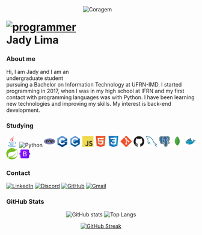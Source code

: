 <img align="right" padding="20px" alt="Coragem" height="200" width="300" border-radios="30" src="https://gifs.eco.br/wp-content/uploads/2023/10/imagens-de-programacao-png-2.png">

<h1>
    <a href="https://github.com/jady-lima">
    <img alt="programmer" width="30px" padding="0" src="https://cdn.pixabay.com/photo/2013/07/13/11/34/owl-158414_1280.png"></a>
    <span>Jady Lima</span>
</h1>

<h3>About me</h3>
<p>Hi, I am Jady and I am an undergraduate student pursuing a Bachelor on Information Technology at UFRN-IMD. I started programming in 2017, when I was in my high school at IFRN and my first contact with programming languages was with Python. I have been learning new technologies and improving my skills. My interest is back-end development.</p>

<h3>Studying</h3>
<div>
    <img alt="java" height="30" width="30" src="https://raw.githubusercontent.com/devicons/devicon/master/icons/java/java-original.svg">
    <img alt="Python" height="30" width="30" src="https://cdn4.iconfinder.com/data/icons/logos-and-brands/512/267_Python_logo-512.png">
    <img alt="Php" height="30" width="30" src="https://raw.githubusercontent.com/devicons/devicon/master/icons/php/php-original.svg">
    <img alt="cplusplus" height="30" width="30" src="https://raw.githubusercontent.com/devicons/devicon/master/icons/cplusplus/cplusplus-original.svg">
    <img alt="c" height="30" width="30" src="https://raw.githubusercontent.com/devicons/devicon/master/icons/c/c-original.svg">
    <img alt="Javascript" height="30" width="30" src="https://raw.githubusercontent.com/devicons/devicon/master/icons/javascript/javascript-original.svg">
    <img alt="html5" height="30" width="30"src="https://raw.githubusercontent.com/devicons/devicon/master/icons/html5/html5-original.svg">   
    <img alt="CSS3" height="30" width="30"  src="https://raw.githubusercontent.com/devicons/devicon/master/icons/css3/css3-original.svg">   
    <img alt="git" height="30" width="30" src="https://raw.githubusercontent.com/devicons/devicon/master/icons/git/git-original.svg">
    <img alt="github" height="30" width="30" src="https://raw.githubusercontent.com/devicons/devicon/master/icons/github/github-original.svg">
    <img  alt="mysql" height="30" width="30" src="https://raw.githubusercontent.com/devicons/devicon/master/icons/mysql/mysql-original.svg">
    <img alt="postgresql" height="30" width="30" src="https://raw.githubusercontent.com/devicons/devicon/master/icons/postgresql/postgresql-original.svg">
    <img alt="mongodb" height="30" width="30" src="https://raw.githubusercontent.com/devicons/devicon/master/icons/mongodb/mongodb-original.svg">
    <img alt="docker" height="30" width="30" src="https://raw.githubusercontent.com/devicons/devicon/master/icons/docker/docker-original.svg">
    <img alt="spring" height="30" width="30" src="https://raw.githubusercontent.com/devicons/devicon/master/icons/spring/spring-original.svg">
    <img alt="bootstrap" height="30" width="30" src="https://raw.githubusercontent.com/devicons/devicon/master/icons/bootstrap/bootstrap-original.svg">
</div>


<h3>Contact</h3> 

[![LinkedIn](https://img.shields.io/badge/-Linkedin-000?style=for-the-badge&logo=linkedin&logoColor=62b1d4&color:FFF)](https://www.linkedin.com/in/jady-lima/)
[![Discord](https://img.shields.io/badge/-Discord-000?style=for-the-badge&logo=discord&logoColor=62b1d4&color:FFF)](https://discord.com/channels/@jadysilva/)
[![GitHub](https://img.shields.io/badge/-Github-000?style=for-the-badge&logo=github&logoColor=62b1d4&color:FFF)](https://github.com/jady-lima)
[![Gmail](https://img.shields.io/badge/-Email-000?style=for-the-badge&logo=gmail&logoColor=62b1d4&color:FFF)](mailto:jadylsilva@gmail.com)

<h3>GitHub Stats</h3>

<div align="center">

![GitHub stats](https://github-readme-stats-git-masterrstaa-rickstaa.vercel.app/api?username=jady-lima&hide_title=true&show_icons=true&include_all_commits=true&count_private=true&line_height=30&hide=stars&bg_color=000&title_color=62b1d4&text_color=FFF&border_radius=3&border_color=62b1d4c&icon_color=62b1d4&theme=algolia)
![Top Langs](https://github-readme-stats-git-masterrstaa-rickstaa.vercel.app/api/top-langs/?username=jady-lima&layout=compact&theme=algolia&bg_color=000&border_color=62b1d4c&title_color=62b1d4&text_color=FFF)
</div>
<div align="center">

[![GitHub Streak](https://streak-stats.demolab.com/?user=jady-lima&theme=algolia&background=000&border=62b1d4c&dates=FFF)](https://git.io/streak-stats)
</div>
